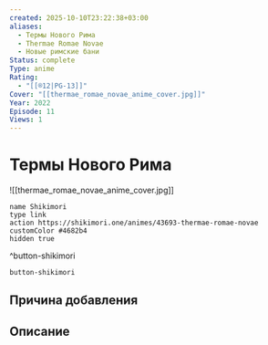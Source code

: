```yaml
---
created: 2025-10-10T23:22:38+03:00
aliases:
  - Термы Нового Рима
  - Thermae Romae Novae
  - Новые римские бани
Status: complete
Type: anime
Rating:
  - "[[®️12|PG-13]]"
Cover: "[[thermae_romae_novae_anime_cover.jpg]]"
Year: 2022
Episode: 11
Views: 1
---
```


# Термы Нового Рима

![[thermae_romae_novae_anime_cover.jpg]]



```button
name Shikimori
type link
action https://shikimori.one/animes/43693-thermae-romae-novae
customColor #4682b4
hidden true
```
^button-shikimori





`button-shikimori`

## Причина добавления




## Описание


